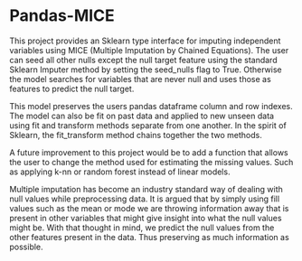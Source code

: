 # Pandas-MICE

This project provides an Sklearn type interface for imputing independent variables using MICE (Multiple Imputation by Chained Equations). The user can seed all other nulls except the null target feature using the standard Sklearn Imputer method by setting the seed_nulls flag to True. Otherwise the model searches for variables that are never null and uses those as features to predict the null target.

This model preserves the users pandas dataframe column and row indexes. The model can also be fit on past data and applied to new unseen data using fit and transform methods separate from one another. In the spirit of Sklearn, the fit_transform method chains together the two methods.

A future improvement to this project would be to add a function that allows the user to change the method used for estimating the missing values. Such as applying k-nn or random forest instead of linear models.

Multiple imputation has become an industry standard way of dealing with null values while preprocessing data. It is argued that by simply using fill values such as the mean or mode we are throwing information away that is present in other variables that might give insight into what the null values might be. With that thought in mind, we predict the null values from the other features present in the data. Thus preserving as much information as possible.
